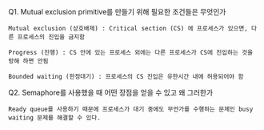 Q1. Mutual exclusion primitive를 만들기 위해 필요한 조건들은 무엇인가

    Mutual exclusion (상호배제) : Critical section (CS) 에 프로세스가 있으면, 다른 프로세스의 진입을 금지함

    Progress (진행) : CS 안에 있는 프로세스 외에는 다른 프로세스가 CS에 진입하는 것을 방해 하면 안됨

    Bounded waiting (한정대기) : 프로세스의 CS 진입은 유한시간 내에 허용되어야 함

Q2. Semaphore를 사용했을 때 어떤 장점을 얻을 수 있고 왜 그러한가

    Ready queue를 사용하기 때문에 프로세스가 대기 중에도 무언가를 수행하는 문제인 busy waiting 문제를 해결할 수 있다.
